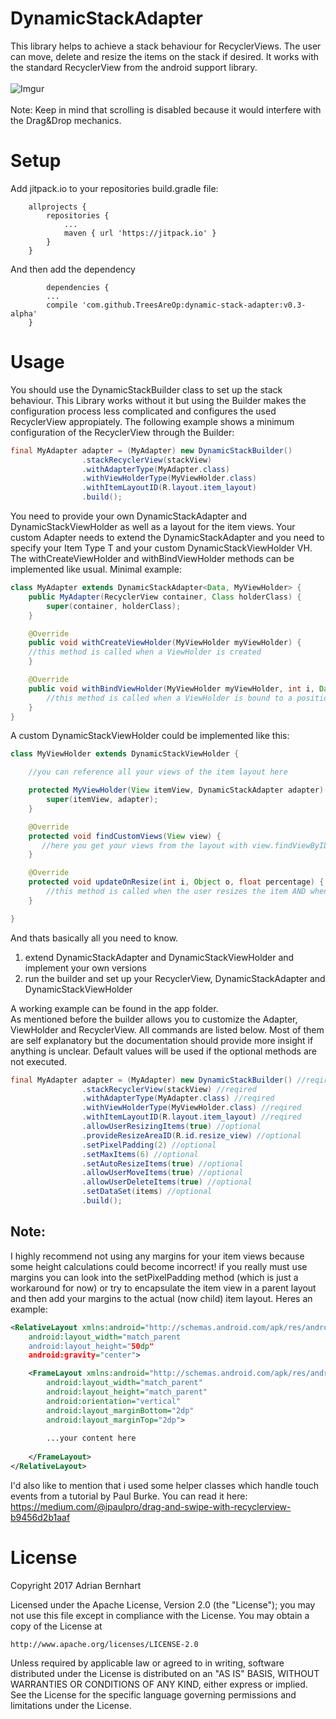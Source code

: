 # DynamicStackAdapter
This library helps to achieve a stack behaviour for RecyclerViews. The user can move, delete and resize the items on the stack if desired. It works with the standard RecyclerView from the android support library.</br></br>
![Imgur](http://i.imgur.com/oAfmXdE.gif)</br></br>
Note: Keep in mind that scrolling is disabled because it would interfere with the Drag&Drop mechanics.

# Setup

Add jitpack.io to your repositories build.gradle file:
```
	allprojects {
		repositories {
			...
			maven { url 'https://jitpack.io' }
		}
	}
```

And then add the dependency
```
		dependencies {
		...
		compile 'com.github.TreesAreOp:dynamic-stack-adapter:v0.3-alpha'
	}
```

# Usage
You should use the DynamicStackBuilder class to set up the stack behaviour. This Library works without it but using the Builder makes the configuration process less complicated and configures the used RecyclerView appropiately. The following example shows a minimum configuration of the RecyclerView through the Builder:
```java
final MyAdapter adapter = (MyAdapter) new DynamicStackBuilder()
                .stackRecyclerView(stackView)
                .withAdapterType(MyAdapter.class)
                .withViewHolderType(MyViewHolder.class)
                .withItemLayoutID(R.layout.item_layout)
                .build();
```
You need to provide your own DynamicStackAdapter and DynamicStackViewHolder as well as a layout for the item views. Your custom Adapter
needs to extend the DynamicStackAdapter and you need to specify your Item Type T and your custom DynamicStackViewHolder VH. The withCreateViewHolder and withBindViewHolder methods can be implemented like usual.
Minimal example:
```java
class MyAdapter extends DynamicStackAdapter<Data, MyViewHolder> {
    public MyAdapter(RecyclerView container, Class holderClass) {
        super(container, holderClass);
    }

    @Override
    public void withCreateViewHolder(MyViewHolder myViewHolder) {
	//this method is called when a ViewHolder is created
    }

    @Override
    public void withBindViewHolder(MyViewHolder myViewHolder, int i, Data data) {
    	//this method is called when a ViewHolder is bound to a position
    }
}
```

A custom DynamicStackViewHolder could be implemented like this:
```java
class MyViewHolder extends DynamicStackViewHolder {

    //you can reference all your views of the item layout here

    protected MyViewHolder(View itemView, DynamicStackAdapter adapter) {
        super(itemView, adapter);
    }

    @Override
    protected void findCustomViews(View view) {
       //here you get your views from the layout with view.findViewByID(...)
    }

    @Override
    protected void updateOnResize(int i, Object o, float percentage) {
        //this method is called when the user resizes the item AND when a new item is added
    }

}
```
And thats basically all you need to know. 
1. extend DynamicStackAdapter and DynamicStackViewHolder and implement your own versions
2. run the builder and set up your RecyclerView, DynamicStackAdapter and DynamicStackViewHolder

A working example can be found in the app folder.
</br>
As mentioned before the builder allows you to customize the Adapter, ViewHolder and RecyclerView. All commands are listed below.
Most of them are self explanatory but the documentation should provide more insight if anything is unclear. Default values will be used if the optional methods are not executed.
```java
final MyAdapter adapter = (MyAdapter) new DynamicStackBuilder() //reqired
                .stackRecyclerView(stackView) //reqired
                .withAdapterType(MyAdapter.class) //reqired
                .withViewHolderType(MyViewHolder.class) //reqired
                .withItemLayoutID(R.layout.item_layout) //reqired
                .allowUserResizingItems(true) //optional
                .provideResizeAreaID(R.id.resize_view) //optional
                .setPixelPadding(2) //optional
                .setMaxItems(6) //optional
                .setAutoResizeItems(true) //optional
                .allowUserMoveItems(true) //optional
                .allowUserDeleteItems(true) //optional
                .setDataSet(items) //optional
                .build();
```

## Note:
I highly recommend not using any margins for your item views because some height calculations could become incorrect! 
if you really must use margins you can look into the setPixelPadding method (which is just a workaround for now) 
or try to encapsulate the item view in a parent layout and then add your margins to the actual (now child) item layout. Heres an example:
```xml
<RelativeLayout xmlns:android="http://schemas.android.com/apk/res/android"
    android:layout_width="match_parent
    android:layout_height="50dp"  
    android:gravity="center">

    <FrameLayout xmlns:android="http://schemas.android.com/apk/res/android"
        android:layout_width="match_parent"
        android:layout_height="match_parent"
        android:orientation="vertical"
        android:layout_marginBottom="2dp"
        android:layout_marginTop="2dp">
        
        ...your content here
        
    </FrameLayout>
</RelativeLayout>
```
I'd also like to mention that i used some helper classes which handle touch events from a tutorial by Paul Burke. 
You can read it here: https://medium.com/@ipaulpro/drag-and-swipe-with-recyclerview-b9456d2b1aaf

# License

Copyright 2017 Adrian Bernhart

Licensed under the Apache License, Version 2.0 (the "License");
you may not use this file except in compliance with the License.
You may obtain a copy of the License at

    http://www.apache.org/licenses/LICENSE-2.0

Unless required by applicable law or agreed to in writing, software
distributed under the License is distributed on an "AS IS" BASIS,
WITHOUT WARRANTIES OR CONDITIONS OF ANY KIND, either express or implied.
See the License for the specific language governing permissions and
limitations under the License.
